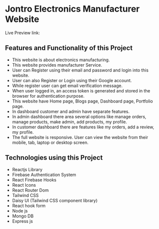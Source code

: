 # Jontro Electronics Manufacturer Website

Live Preview link: 

## Features and Functionality of this Project
 - This website is about electronics manufacturing.
 - This website provides manufacturer Service.
 - User can Register using their email and password and login into this website.
 - User can also Register or Login using their Google account.
 - While register user can get email verification message.
 - When user logged in, an access token is generated and stored in the browser for authentication purpose.
 - This website have Home page, Blogs page, Dashboard page, Portfolio page.
 - In dashboard customer and admin have separate features.
 - In admin dashboard there area several options like manage orders, manage products, make admin, add products, my profile.
 - In customer dashboard there are features like my orders, add a review, my profile.
 - The full website is responsive. User can view the website from their mobile, tab, laptop or desktop screen. 

## Technologies using this Project
 - Reactjs Library
 - Firebase Authentication System
 - React Firebase Hooks
 - React Icons
 - React Router Dom
 - Tailwind CSS
 - Daisy UI (Tailwind CSS component library)
 - React hook form
 - Node js
 - Mongo DB
 - Express js